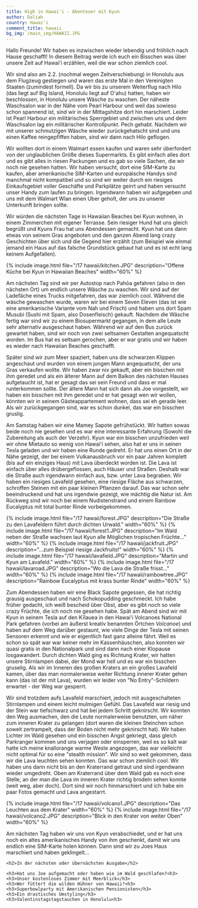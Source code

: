 ```yaml
---
title: High in Hawai'i - Abenteuer mit Kyun
author: Daliah
country: Hawai'i
comment_title: hawaii
bg_img: /main_img/HAWAII.JPG
---
```


Hallo Freunde! Wir haben es inzwischen wieder lebendig und fröhlich nach Hause geschafft!
In diesem Beitrag werde ich euch ein Bisschen was über unsere Zeit auf Hawai'i erzählen, weil die war schon ziemlich cool.

Wir sind also am 2.2. (nochmal wegen Zeitverschiebung) in Honolulu aus dem Flugzeug gestiegen und waren das erste Mal in den Vereinigten Staaten (zumindest formell). Da wir bis zu unserem Weiterflug nach Hilo (das liegt auf Big Island, Honolulu liegt auf O'ahu) hatten, haben wir beschlossen, in Honolulu unsere Wäsche zu waschen. Der näheste Waschsalon war in der Nähe vom Pearl Harbour und weil das sowieso schon spannend ist, sind wir in der Mittagshitze dort hin marschiert. Leider ist Pearl Harbour ein militärisches Sperrgebiet und zwischen uns und dem Waschsalon lag ein militärischer Kontrollpunkt. Pech gehabt. Nachdem wir mit unserer schmutzigen Wäsche wieder zurückgehatscht sind und uns einen Kaffee reingepfiffen haben, sind wir dann nach Hilo geflogen.

Wir wollten dort in einem Walmart essen kaufen und waren sehr überfordert von der unglaublichen Größe dieses Supermarkts. Es gibt einfach alles dort und es gibt alles in riesen Packungen und es gab so viele Sachen, die wir noch nie gesehen hatten. Wir haben versucht, dort eine SIM-Karte zu kaufen, aber amerikanische SIM-Karten und europäische Handys sind manchmal nicht kompatibel und so sind wir weiter durch ein riesiges Einkaufsgebiet voller Geschäfte und Parkplätze geirrt und haben versucht unser Handy zum laufen zu bringen. Irgendwann haben wir aufgegeben und uns mit dem Walmart Wlan einen Uber geholt, der uns zu unserer Unterkunft bringen sollte.

Wir würden die nächsten Tage in Hawaiian Beaches bei Kyun wohnen, in einem Zimmerchen mit eigener Terrasse. Sein riesiger Hund hat uns gleich begrüßt und Kyuns Frau hat uns Abendessen gemacht. Kyun hat uns dann etwas von seinem Gras angeboten und den ganzen Abend lang crazy Geschichten über sich und die Gegend hier erzählt (zum Beispiel wie einmal jemand ein Haus auf das falsche Grundstück gebaut hat und es ist echt lang keinem Aufgefallen).

{% include image.html file="/17 hawaii/kitchen.JPG" description="Offene Küche bei Kyun in Hawaiian Beaches" width="60%" %}

Am nächsten Tag sind wir per Autostop nach Pahōa gefahren (also in den nächsten Ort) um endlich unsere Wäsche zu waschen. Wir sind auf der Ladefäche eines Trucks mitgefahren, das war ziemlich cool. Während die wäsche gewaschen wurde, waren wir bei einem Seven Eleven (das ist wie eine amerikanische Variante vom Nah und Frisch) und haben uns dort Spam Musubi (Sushi mit Spam, also Dosenfleisch) gekauft. Nachdem die Wäsche fertig war sind wir zu einem Biosupermarkt gegangen, in dem alle Leute sehr alternativ ausgeschaut haben. Während wir auf den Bus zurück gewartet haben, sind wir noch von zwei seltsamen Gestalten angequatscht worden. Im Bus hat es seltsam gerochen, aber er war gratis und wir haben es wieder nach Hawaiian Beaches geschafft.

Später sind wir zum Meer spaziert, haben uns die schwarzen Klippen angeschaut und wurden von einem jungen Mann angequatscht, der uns Gras verkaufen wollte. Wir haben zwar nix gekauft, aber ein bisschen mit ihm geredet und als ein älterer Mann auf dem Balkon des nächsten Hauses aufgetaucht ist, hat er gesagt das sei sein Freund und dass er mal runterkommen sollte. Der ältere Mann hat sich dann als Joe vorgestellt, wir haben ein bisschen mit ihm geredet und er hat gesagt wen wir wollen, könnten wir in seinem Gästeappartement wohnen, dass sei eh gerade leer. Als wir zurückgegangen sind, war es schon dunkel, das war ein bisschen gruslig.

Am Samstag haben wir eine Mamey Sapote gefrühstückt. Wir hatten sowas beide noch nie gesehen und es war eine interessante Erfahrung (Sowohl die Zubereitung als auch der Verzehr). Kyun war ein bisschen unzufrieden weil wir ohne Mietauto so wenig von Hawai'i sehen, also hat er uns in seinen Tesla geladen und wir haben eine Runde gedreht. Er hat uns einen Ort in der Nähe gezeigt, der bei einem Vulkanausbruch vor ein paar Jahren komplett (bis auf ein einziges Haus) mit Lava überdeckt worden ist. Die Lava ist einfach über alles drübergeflossen, auch Häuser und Straßen. Deshalb war die Straße auch irgendwann einfach aus, bzw. unter Lava begraben. Wir haben ein riesiges Lavafeld gesehen, eine riesige Fläche aus schwarzen, schroffen Steinen mit ein paar kleinen Pflanzen darauf. Das war schon sehr beeindruckend und hat uns irgendwie gezeigt, wie mächtig die Natur ist. Am Rückweg sind wir noch bei einem Nudistenstrand und einem Rainbow Eucalyptus mit total bunter Rinde vorbeigekommen.

{% include image.html file="/17 hawaii/forest.JPG" description="Die Straße zu den Lavafeldern führt durch dichten Urwald." width="60%" %}
{% include image.html file="/17 hawaii/forest1.JPG" description="Im Wald neben der Straße wachsen laut Kyun alle Möglichen tropischen Früchte..." width="60%" %}
{% include image.html file="/17 hawaii/jackfruit.JPG" description="...zum Beispiel riesige Jackfruits!" width="60%" %}
{% include image.html file="/17 hawaii/lavafield.JPG" description="Martin und Kyun am Lavafeld." width="60%" %}
{% include image.html file="/17 hawaii/lavaroad.JPG" description="Wo die Lava die Straße frisst..." width="60%" %}
{% include image.html file="/17 hawaii/rainbowtree.JPG" description="Rainbow Eucalyptus mit krass bunter Rinde" width="60%" %}

Zum Abendessen haben wir eine Black Sapote gegessen, die hat richtig grausig ausgeschaut und nach Schokopudding geschmeckt. Ich habe früher gedacht, ich weiß bescheid über Obst, aber es gibt noch so viele crazy Früchte, die ich noch nie gesehen habe. Spät am Abend sind wir mit Kyun in seinem Tesla auf den Kīlauea in den Hawai'i Volcanoes National Park gefahren (vorbei am äußerst kreativ benannten Örtchen *Volcanoe*) und haben auf dem Weg darüber gestaunt, wie viele Dinge der Tesla mit seinen Sensoren erkennt und wie er eigentlich fast ganz alleine fährt. Weil es schon so spät war war keiner mehr im Kassenhäuschen, also konnten wir quasi gratis in den Nationalpark und sind dann nach einer Klopause losgawandert. Durch dichten Wald ging es Richtung Krater, wir hatten unsere Stirnlampen dabei, der Mond war hell und es war ein bisschen gruselig. Als wir im Inneren des großen Kraters an ein großes Lavafeld kamen, über das man normalerweise weiter Richtung innerer Krater gehen kann (das ist der mit Lava), wurden wir leider von "No Entry"-Schildern erwartet - der Weg war gesperrt.

Wir sind trotzdem aufs Lavafeld marschiert, jedoch mit ausgeschalteten Stirnlampen und einem leicht mulmigen Gefühl. Das Lavafeld war riesig und der Stein war tiefschwarz und hat bei jedem Schritt geknirscht. Wir konnten den Weg ausmachen, den die Leute normalerweise benutzten, um näher zum inneren Krater zu gelangen (dort waren die kleinen Steinchen schon soweit zertrampelt, dass der Boden nicht mehr geknirscht hat). Wir haben Lichter im Wald gesehen und ein bisschen Angst gekriegt, dass gleich Parkranger kommen und uns verjagen oder einsperren, weil es so kalt war hatte ich meine knallorange warme Weste angezogen, das war vielleicht nicht optimal für so eine "stealth mission". Wir sind so weit gekommen, dass wir die Lava leuchten sehen konnten. Das war schon ziemlich cool. Wir haben uns dann nicht bis an den Kraterrand getraut und sind irgendwann wieder umgedreht. Oben am Kraterrand über dem Wald gab es noch eine Stelle, an der man die Lava im inneren Krater richtig brodeln sehen konnte (weit weg, aber doch). Dort sind wir noch hinmarschiert und ich habe ein paar Fotos gemacht und Lava angestarrt. 

{% include image.html file="/17 hawaii/volcano1.JPG" description="Das Leuchten aus dem Krater" width="60%" %}
{% include image.html file="/17 hawaii/volcano2.JPG" description="Blick in den Krater von weiter Oben" width="60%" %}

Am nächsten Tag haben wir uns von Kyun verabschiedet, und er hat uns noch ein altes amerikanisches Handy von ihm geschenkt, damit wir uns endlich eine SIM-Karte holen können. Dann sind wir zu Joes Haus marschiert und haben geklingelt...

<div class="teaser">

    <h2>In der nächsten oder übernächsten Ausgabe</h2>

    <h3>Hat uns Joe aufgemacht oder haben wie im Wald geschlafen?<h3>
    <h3>Unser kostenloses Zimmer mit Meerblick</h3>
    <h3>Wer füttert die wilden Hühner von Hawaii?<h3>
    <h3>Superbowlparty mit Amerikanischen Pensionisten</h3>
    <h3>Ein drastisches Umstyling</h3>
    <h3>Valentinstagstagstauchen in Honolulu<h3>

</div>
